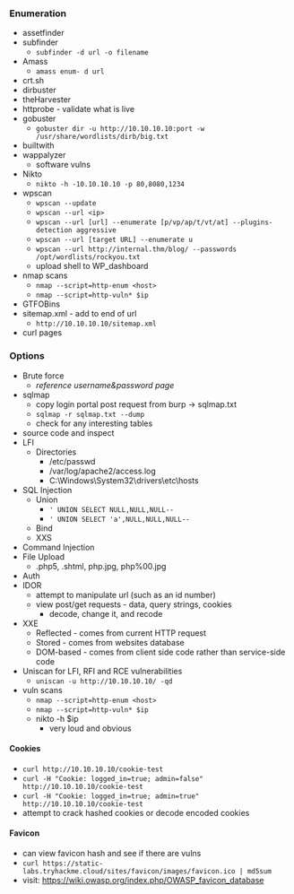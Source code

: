 ### Enumeration
- assetfinder
- subfinder
  - `subfinder -d url -o filename`
- Amass
  - `amass enum- d url`
- crt.sh
- dirbuster
- theHarvester
- httprobe - validate what is live
- gobuster
  - `gobuster dir -u http://10.10.10.10:port -w /usr/share/wordlists/dirb/big.txt`
- builtwith
- wappalyzer
  - software vulns
- Nikto
  - `nikto -h -10.10.10.10 -p 80,8080,1234`
- wpscan
  - `wpscan --update`
  - `wpscan --url <ip>`
  - `wpscan --url [url] --enumerate [p/vp/ap/t/vt/at] --plugins-detection aggressive`
  - `wpscan --url [target URL] --enumerate u`
  - `wpscan --url http://internal.thm/blog/ --passwords /opt/wordlists/rockyou.txt`
  - upload shell to WP_dashboard
- nmap scans
  - `nmap --script=http-enum <host>`
  - `nmap --script=http-vuln* $ip`
- GTFOBins
- sitemap.xml - add to end of url
  - `http://10.10.10.10/sitemap.xml`
- curl pages

### Options
- Brute force
  - *reference username&password page*
- sqlmap
  - copy login portal post request from burp -> sqlmap.txt
  - `sqlmap -r sqlmap.txt --dump`
  - check for any interesting tables
- source code and inspect 
- LFI
  - Directories
    - /etc/passwd
    - /var/log/apache2/access.log
    - C:\Windows\System32\drivers\etc\hosts
- SQL Injection
  - Union
    - `' UNION SELECT NULL,NULL,NULL--`
    - `' UNION SELECT 'a',NULL,NULL,NULL--`
  - Bind
  - XXS
- Command Injection
- File Upload
  - .php5, .shtml, php.jpg, php%00.jpg
- Auth
- IDOR
  - attempt to manipulate url (such as an id number)
  - view post/get requests - data, query strings, cookies
    - decode, change it, and recode
- XXE
  - Reflected - comes from current HTTP request
  - Stored - comes from websites database
  - DOM-based - comes from client side code rather than service-side code
- Uniscan for LFI, RFI and RCE vulnerabilities
  - `uniscan -u http://10.10.10.10/ -qd`
- vuln scans
  - `nmap --script=http-enum <host>`
  - `nmap --script=http-vuln* $ip`
  - nikto -h $ip
    - very loud and obvious

#### Cookies
- `curl http://10.10.10.10/cookie-test`
- `curl -H "Cookie: logged_in=true; admin=false" http://10.10.10.10/cookie-test`
- `curl -H "Cookie: logged_in=true; admin=true" http://10.10.10.10/cookie-test`
- attempt to crack hashed cookies or decode encoded cookies

#### Favicon
- can view favicon hash and see if there are vulns
- `curl https://static-labs.tryhackme.cloud/sites/favicon/images/favicon.ico | md5sum`
- visit: https://wiki.owasp.org/index.php/OWASP_favicon_database
